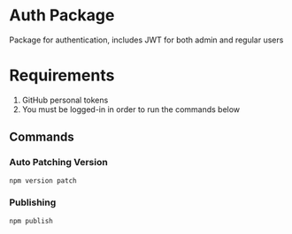 # Auth Package

Package for authentication, includes JWT for both admin and regular users

# Requirements
1. GitHub personal tokens
2. You must be logged-in in order to run the commands below

## Commands

### Auto Patching Version
`npm version patch`

### Publishing
`npm publish`

